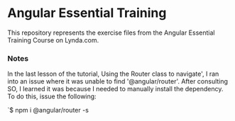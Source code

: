 # Angular Essential Training

This repository represents the exercise files from the
Angular Essential Training Course on Lynda.com.

### Notes
In the last lesson of the tutorial, Using the Router class to navigate', I ran into an issue where it was unable to find '@angular/router'.  After consulting SO, I learned it was because I needed to manually install the dependency.  To do this, issue the following: 

`$ npm i @angular/router -s